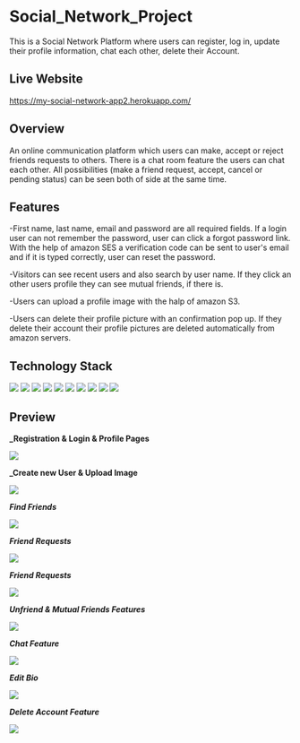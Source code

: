# Social_Network_Project

This is a Social Network Platform where users can register, log in, update their profile information, chat each other, delete their Account.

## Live Website
https://my-social-network-app2.herokuapp.com/

## Overview
An online communication platform which users can make, accept or reject friends requests to others. There is a chat room feature the users can chat each other. All possibilities (make a friend request, accept, cancel or pending status) can be seen both of side at the same time. 

## Features
  
-First name, last name, email and password are all required fields. If a login user can not remember the password, user can click a forgot password link.
 With the help of amazon SES a verification code can be sent to user's email and if it is typed correctly, user can reset the password.
 
-Visitors can see recent users and also search by user name. If they click an other users profile they can see mutual friends, if there is.

-Users can upload a profile image with the halp of amazon S3.

-Users can delete their profile picture with an confirmation pop up. If they delete their account their profile pictures are deleted automatically from amazon servers.
 

## Technology Stack
 <span><img src="https://img.shields.io/badge/PostgreSQL-fuchsia?style=for-the-badge&logo=postgresql&logoColor=white"></span>
 <span><img src="https://img.shields.io/badge/JavaScript-yellow?style=for-the-badge&logo=javascript&logoColor=white"></span>
 <span><img src="https://img.shields.io/badge/React-blue?style=for-the-badge&logo=react&logoColor=white"></span>
 <span><img src="https://img.shields.io/badge/Redux-purple?style=for-the-badge&logo=redux&logoColor=white"></span>
 <span><img src="https://img.shields.io/badge/Express-lightgrey?style=for-the-badge&logo=express&logoColor=white"></span>
 <span><img src="https://img.shields.io/badge/NodeJS-brightgreen?style=for-the-badge&logo=nodedotjs&logoColor=white"></span>
 <span><img src="https://img.shields.io/badge/Socket.IO-blueviolet?style=for-the-badge&logo=socketio&logoColor=white"></span>
 <span><img src="https://img.shields.io/badge/S3-red?style=for-the-badge&logo=amazon&logoColor=white"></span>
 <span><img src="https://img.shields.io/badge/SES-orange?style=for-the-badge&logo=amazon&logoColor=white"></span>
 <span><img src="https://img.shields.io/badge/bcrypt-brown?style=for-the-badge&logo=bcrypt&logoColor=white"></span>
  
  
  
  
## Preview
  
   **_Registration & Login & Profile Pages**
  
<img src="client/public/social_register_login.gif">
  
  <br>
  
  **_Create new User & Upload Image**
  
<img src="client/public/social_create_new_user_upload_image.gif">
  
  <br>
  
 **_Find Friends_**
  
<img src="client/public/social_find_people.gif">
  
  <br>
  
 **_Friend Requests_**
  
 <img src="client/public/social_make_accept_friend_request.gif">
  
 <br>
  
 **_Friend Requests_**
  
 <img src="client/public/social_friend_requests.gif">
  
 <br>
  
 **_Unfriend & Mutual Friends Features_**
  
 <img src="client/public/social_unfriend_mutual_friend.gif">
  
 <br>
  
 **_Chat Feature_**
  
 <img src="client/public/social_chat_feature.gif">
  
 <br>
  
 **_Edit Bio_**
  
 <img src="client/public/social_bio_add_edit.gif">
  
 <br>
  
 **_Delete Account Feature_**
  
<img src="client/public/social_chat_delete_account.gif">
  



  
